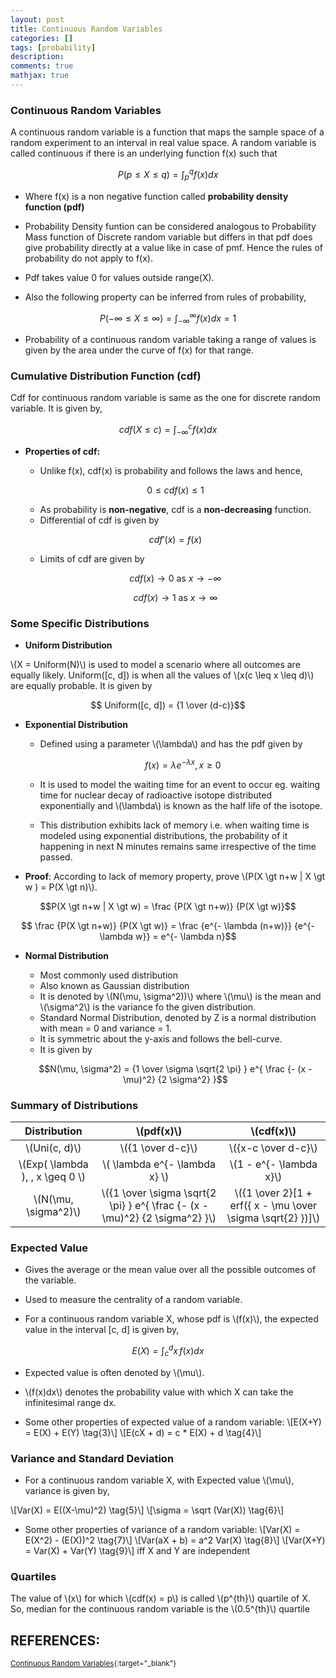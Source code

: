 ```yaml
---
layout: post
title: Continuous Random Variables
categories: []
tags: [probability]
description:
comments: true
mathjax: true
---
```


### Continuous Random Variables
A continuous random variable is a function that maps the sample space of a random experiment to an interval in real value space. A random variable is called continuous if there is an underlying function f(x) such that 

$$P(p \leq X \leq q) = \int_p^q f(x) dx \tag{1}$$

  * Where f(x) is a non negative function  called **probability density function (pdf)**

* Probability Density funtion can be considered analogous to Probability Mass function of Discrete random variable but differs in that pdf does give probability directly at a value like in case of pmf. Hence the rules of probability do not apply to f(x).

* Pdf takes value 0 for values outside range(X).

* Also the following property can be inferred from rules of probability, 

$$P(-\infty \leq X \leq \infty) = \int_{-\infty}^\infty f(x) dx = 1$$

* Probability of a continuous random variable taking a range of values is given by the area under the curve of f(x) for that range.

### Cumulative Distribution Function (cdf)
Cdf for continuous random variable is same as the one for discrete random variable. It is given by, 

$$cdf(X \leq c) = \int_{-\infty}^c f(x) dx$$

* **Properties of cdf:**
  * Unlike f(x), cdf(x) is probability and follows the laws and hence,

  $$0 \leq cdf(x) \leq 1$$
  
  * As probability is **non-negative**, cdf is a **non-decreasing** function.
  * Differential of cdf is given by 

  $$cdf'(x) = f(x)$$

  * Limits of cdf are given by

  $$cdf(x) \to 0 \text{ as } x \to -\infty$$

  $$cdf(x) \to 1 \text{ as } x \to \infty$$

### Some Specific Distributions

* **Uniform Distribution**

\\(X = Uniform(N)\\) is used to model a scenario where all outcomes are equally likely. Uniform([c, d]) is when all the values of \\(x\(c \leq x \leq d\)\\) are equally probable. It is given by

$$ Uniform([c, d]) = {1 \over (d-c)}$$

* **Exponential Distribution**

  * Defined using a parameter \\(\lambda\\) and has the pdf given by

    $$ f(x) = \lambda e^{- \lambda x}, \, x \geq 0 $$

  * It is used to model the waiting time for an event to occur eg. waiting time for nuclear decay of radioactive isotope distributed exponentially and \\(\lambda\\) is known as the half life of the isotope.

  * This distribution exhibits lack of memory i.e. when waiting time is modeled using exponential distributions, the probability of it happening in next N minutes remains same irrespective of the time passed.

* **Proof**: According to lack of memory property, prove \\(P(X \gt n+w \| X \gt w ) = P(X \gt n)\\).

$$P(X \gt n+w | X \gt w) = \frac {P(X \gt n+w)} {P(X \gt w)}$$

$$ \frac {P(X \gt n+w)} {P(X \gt w)} = \frac {e^{- \lambda (n+w)}} {e^{- \lambda w}} = e^{- \lambda n}$$

* **Normal Distribution**
  * Most commonly used distribution
  * Also known as Gaussian distribution
  * It is denoted by \\(N(\mu, \sigma^2))\\) where \\(\mu\\) is the mean and \\(\sigma^2\\) is the variance fo the given distribution.
  * Standard Normal Distribution, denoted by Z is a normal distribution with mean = 0 and variance = 1.
  * It is symmetric about the y-axis and follows the bell-curve.
  * It is given by 

  $$N(\mu, \sigma^2) = {1 \over \sigma \sqrt{2 \pi} } e^{ \frac {- (x - \mu)^2} {2 \sigma^2} }$$

### Summary of Distributions

| Distribution | \\(pdf(x)\\)| \\(cdf(x)\\) |
|:-:|:-:|:-:|
| \\(Uni(c, d)\\) | \\({1 \over d-c}\\)  | \\({x-c \over d-c}\\) |
| \\(Exp( \lambda ), \, x \geq 0 \\) | \\( \lambda e^{- \lambda x} \\) | \\(1 - e^{- \lambda x}\\) |
| \\(N(\mu, \sigma^2)\\) | \\({1 \over \sigma \sqrt{2 \pi} } e^{ \frac {- (x - \mu)^2} {2 \sigma^2} }\\)  | \\({1 \over 2}[1 + erf({ x - \mu \over \sigma \sqrt{2} })]\\) |



### Expected Value

* Gives the average or the mean value over all the possible outcomes of the variable.
* Used to measure the centrality of a random variable.

* For a continuous random variable X, whose pdf is \\(f(x)\\), the expected value in the interval [c, d] is given by,

$$E(X) = \int_c^d x\, f(x) dx \tag{2}$$

* Expected value is often denoted by \\(\mu\\).

* \\(f(x)dx\\) denotes the probability value with which X can take the infinitesimal range dx.

* Some other properties of expected value of a random variable:
    \\[E(X+Y) = E(X) + E(Y) \tag{3}\\]
    \\[E(cX + d) = c * E(X) + d \tag{4}\\]

### Variance and Standard Deviation

* For a continuous random variable X, with Expected value \\(\mu\\), variance is given by,

\\[Var(X) = E((X-\mu)^2) \tag{5}\\]
    \\[\sigma = \sqrt (Var(X)) \tag{6}\\]

* Some other properties of variance of a random variable:
    \\[Var(X) = E(X^2) - (E(X))^2 \tag{7}\\]
    \\[Var(aX + b) = a^2 Var(X) \tag{8}\\]
    \\[Var(X+Y) = Var(X) + Var(Y) \tag{9}\\] iff X and Y are independent

### Quartiles

The value of \\(x\\) for which \\(cdf(x) = p\\) is called \\(p^{th}\\) quartile of X. So, median for the continuous random variable is the \\(0.5^{th}\\) quartile


## REFERENCES:

<small>[Continuous Random Variables](https://www.hackerearth.com/practice/machine-learning/prerequisites-of-machine-learning/continuous-random-variables/tutorial/){:target="_blank"}</small>
